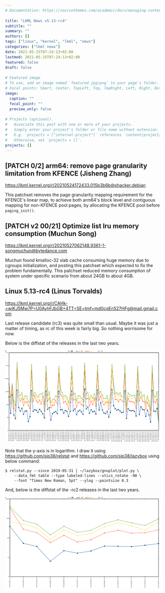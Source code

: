 ```yaml
---
# Documentation: https://sourcethemes.com/academic/docs/managing-content/

title: "LKML News v5.13-rc4"
subtitle: ""
summary: ""
authors: []
tags: ["linux", "kernel", "lkml", "news"]
categories: ["lkml news"]
date: 2021-05-25T07:24:13+02:00
lastmod: 2021-05-25T07:24:13+02:00
featured: false
draft: false

# Featured image
# To use, add an image named `featured.jpg/png` to your page's folder.
# Focal points: Smart, Center, TopLeft, Top, TopRight, Left, Right, BottomLeft, Bottom, BottomRight.
image:
  caption: ""
  focal_point: ""
  preview_only: false

# Projects (optional).
#   Associate this post with one or more of your projects.
#   Simply enter your project's folder or file name without extension.
#   E.g. `projects = ["internal-project"]` references `content/project/deep-learning/index.md`.
#   Otherwise, set `projects = []`.
projects: []
---
```


[PATCH 0/2] arm64: remove page granularity limitation from KFENCE (Jisheng Zhang)
---------------------------------------------------------------------------------

https://lkml.kernel.org/r/20210524172433.015b3b6b@xhacker.debian

This patchset removes the page granularity mapping requirement for the KFENCE's
linear map, to achieve both arm64's block level and contiguous mapping for
non-KFENCE pool pages, by allocating the KFENCE pool before `paging_init()`.


[PATCH v2 00/21] Optimize list lru memory consumption (Muchun Song)
-------------------------------------------------------------------

https://lkml.kernel.org/r/20210527062148.9361-1-songmuchun@bytedance.com

Muchun found kmalloc-32 slab cache consuming huge memory due to cgroups
initialization, and posting this patchset which expected to fix the problem
fundamentally.  This patchset reduced memory consumption of system under
specific scenario from about 24GB to about 4GB.


Linux 5.13-rc4 (Linus Torvalds)
-------------------------------

https://lkml.kernel.org/r/CAHk-=wjKJ5Mw7P=U0AyhFJbGB+4TT=SE=tmf=md0cqEn527HFg@mail.gmail.com

Last release candidate (rc3) was quite small than usual.  Maybe it was just a
matter of timing, as rc of this week is fairly big.  So nothing worrisome for
now.

Below is the diffstat of the releases in the last two years.

![Kernel release stat](/img/kernel_release_stat/v5.2-rc4..v5.13-rc4.png)

Note that the y-axis is in logarithm.  I draw it using
https://github.com/sjp38/relstat and https://github.com/sjp38/lazybox using
below command:

    $ relstat.py --since 2019-05-31 | ~/lazybox/gnuplot/plot.py \
	    --data_fmt table --type labeled-lines --xtics_rotate -90 \
	    --font "Times New Roman, 5pt" --ylog --pointsize 0.3


And, below is the diffstat of the -rc2 releases in the last two years.

![rc2 release stat](/img/kernel_release_stat/v5.13-rc4-only.png)
